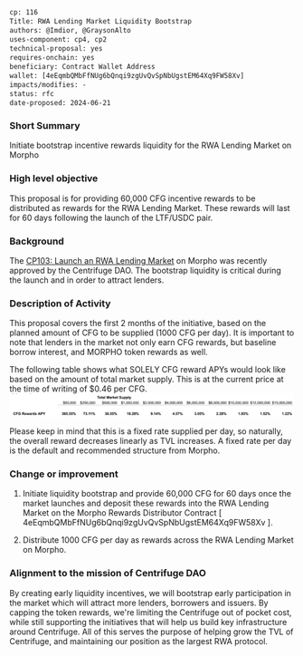 ```
cp: 116
Title: RWA Lending Market Liquidity Bootstrap
authors: @Imdior, @GraysonAlto
uses-component: cp4, cp2
technical-proposal: yes
requires-onchain: yes
beneficiary: Contract Wallet Address
wallet: [4eEqmbQMbFfNUg6bQnqi9zgUvQvSpNbUgstEM64Xq9FW58Xv]
impacts/modifies: -
status: rfc
date-proposed: 2024-06-21
```

### Short Summary

Initiate bootstrap incentive rewards liquidity for the RWA Lending Market on Morpho

### High level objective

This proposal is for providing 60,000 CFG incentive rewards to be distributed as rewards for the RWA Lending Market. These rewards will last for 60 days following the launch of the LTF/USDC pair.

### Background

The [CP103: Launch an RWA Lending Market](https://github.com/centrifuge/cps/blob/main/cps/CP103/CP103.md) on Morpho was recently approved by the Centrifuge DAO.
The bootstrap liquidity is critical during the launch and in order to attract lenders.

### Description of Activity

This proposal covers the first 2 months of the initiative, based on the planned amount of CFG to be supplied (1000 CFG per day). It is important to note that lenders in the market not only earn CFG rewards, but baseline borrow interest, and MORPHO token rewards as well.

The following table shows what SOLELY CFG reward APYs would look like based on the amount of total market supply. This is at the current price at the time of writing of $0.46 per CFG.
![](../CP116/CP116.png)

Please keep in mind that this is a fixed rate supplied per day, so naturally, the overall reward decreases linearly as TVL increases. A fixed rate per day is the default and recommended structure from Morpho.

### Change or improvement

1. Initiate liquidity bootstrap and provide 60,000 CFG for 60 days once the market launches and deposit these rewards into the RWA Lending Market on the Morpho Rewards Distributor Contract [ 4eEqmbQMbFfNUg6bQnqi9zgUvQvSpNbUgstEM64Xq9FW58Xv ].

2. Distribute 1000 CFG per day as rewards across the RWA Lending Market on Morpho.

### Alignment to the mission of Centrifuge DAO

By creating early liquidity incentives, we will bootstrap early participation in the market which will attract more lenders, borrowers and issuers. By capping the token rewards, we're limiting the Centrifuge out of pocket cost, while still supporting the initiatives that will help us build key infrastructure around Centrifuge. All of this serves the purpose of helping grow the TVL of Centrifuge, and maintaining our position as the largest RWA protocol.
